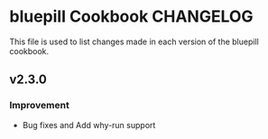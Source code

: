 bluepill Cookbook CHANGELOG
===========================
This file is used to list changes made in each version of the bluepill cookbook.


v2.3.0
------
### Improvement
- Bug fixes and Add why-run support
